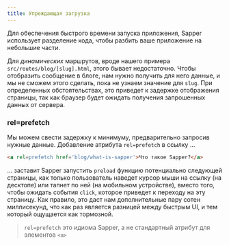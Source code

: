 ```yaml
---
title: Упреждающая загрузка
---
```


Для обеспечения быстрого времени запуска приложения, Sapper использует разделение кода, чтобы разбить ваше приложение на небольшие части.

Для *динамических* маршрутов, вроде нашего примера `src/routes/blog/[slug].html`, этого бывает недостаточно. Чтобы отобразить сообщение в блоге, нам нужно получить для него данные, и мы не сможем этого сделать, пока не узнаем значение для `slug`. При определенных обстоятельствах, это приведет к задержке отображения страницы, так как браузер будет ожидать получения запрошенных данных от сервера.


### rel=prefetch

Мы можем свести задержку к минимуму, предварительно запросив нужные данные. Добавление атрибута `rel=prefetch` в ссылку ...

```html
<a rel=prefetch href='blog/what-is-sapper'>Что такое Sapper?</a>
```

... заставит Sapper запустить `preload` функцию потенциально следующей страницы, как только пользователь наведет курсор мыши на ссылку (на десктопе) или тапнет по ней (на мобильном устройстве), вместо того, чтобы ожидать события `click`, которое приведет к переходу на эту страницу. Как правило, это даст нам дополнительные пару сотен миллисекунд, что как раз является разницей между быстрым UI, и тем который ощущается как тормозной.

> `rel=prefetch` это идиома Sapper, а не стандартный атрибут для элементов `<a>`

<!-- TODO add a function to prefetch programmatically -->